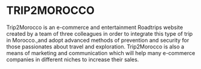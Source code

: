 # TRIP2MOROCCO
Trip2Morocco is an e-commerce and entertainment Roadtrips website created by a team of three colleagues in order to integrate this type of trip in Morocco.,and adopt advanced methods of prevention and security for those passionates about travel and exploration. Trip2Morocco is also a means of marketing and communication which will help many e-commerce companies in different niches to increase their sales.
